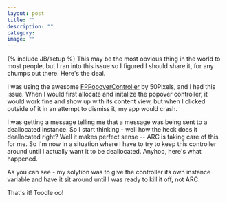 ```yaml
---
layout: post
title: ""
description: ""
category:
image: ""
---
```

{% include JB/setup %}
This may be the most obvious thing in the world to most people, but I ran into this issue so I figured I should share it, for any chumps out there.  Here's the deal.

I was using the awesome [FPPopoverController](https://github.com/50pixels/FPPopover) by 50Pixels, and I had this issue.  When I would first allocate and initalize the popover controller, it would work fine and show up with its content view, but when I clicked outside of it in an attempt to dismiss it, my app would crash.

I was getting a message telling me that a message was being sent to a deallocated instance.  So I start thinking - well how the heck does it deallocated right?  Well it makes perfect sense -- ARC is taking care of this for me.  So I'm now in a situation where I have to try to keep this controller around until I actually want it to be deallocated.  Anyhoo, here's what happened.

<script src="https://gist.github.com/MrMaksimize/6259395.js"></script>

As you can see - my solytion was to give the controller its own instance variable and have it sit around until I was ready to kill it off, not ARC.

That's it! Toodle oo!
